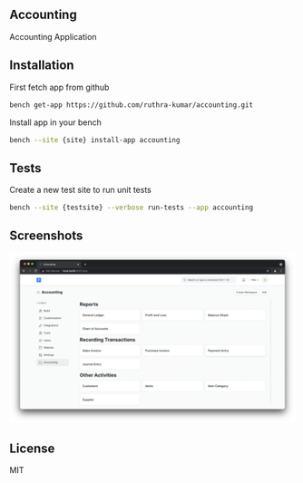 ## Accounting

Accounting Application

## Installation

First fetch app from github

```bash
bench get-app https://github.com/ruthra-kumar/accounting.git
```

Install app in your bench

```bash
bench --site {site} install-app accounting
```

## Tests

Create a new test site to run unit tests

```bash
bench --site {testsite} --verbose run-tests --app accounting
```

## Screenshots
![Alt text](/screenshots/capture-01.png?raw=true)

## License

MIT
